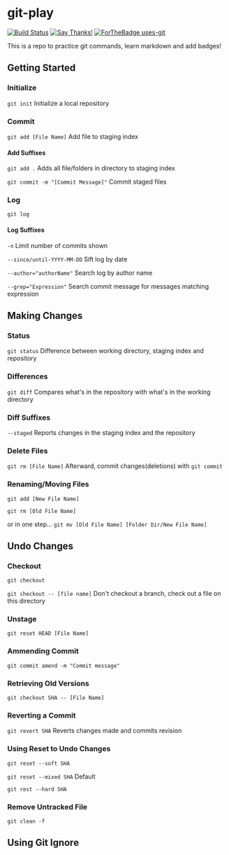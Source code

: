 # git-play 
[![Build Status](https://travis-ci.org/lawrenceogri/git-play.svg?branch=master)](https://travis-ci.org/lawrenceogri/git-play) [![Say Thanks!](https://img.shields.io/badge/Say%20Thanks-!-1EAEDB.svg)](https://saythanks.io/to/lawrenceogri) [![ForTheBadge uses-git](http://ForTheBadge.com/images/badges/uses-git.svg)](https://GitHub.com/lawrenceogri/AutoMart)


This is a repo to practice git commands, learn markdown and add badges!

## Getting Started

### Initialize
`git init` Initialize a local repository

### Commit

`git add [File Name]` Add file to staging index

#### Add Suffixes

`git add .` Adds all file/folders in directory to staging index

`git commit -m "[Commit Message]"` Commit staged files

### Log
`git log`


#### Log Suffixes
`-n` Limit number of commits shown

`--since/until-YYYY-MM-DD` Sift log by date 

`--author="authorName"` Search log by author name

`--grep="Expression"` Search commit message for messages matching expression




## Making Changes

### Status
`git status` Difference between working directory, staging index and repository

### Differences
`git diff` Compares what's in the repository with what's in the working directory

### Diff Suffixes
`--staged` Reports changes in the staging index and the repository

### Delete Files
`git rm [File Name]` Afterward, commit changes(deletions) with `git commit`

### Renaming/Moving Files
`git add [New File Name]`

`git rm [Old File Name]`

or in one step...
`git mv [Old File Name] [Folder Dir/New File Name]`



## Undo Changes

### Checkout
`git checkout` 

`git checkout -- [file name]` Don't checkout a branch, check out a file on this directory

### Unstage
`git reset HEAD [File Name]`

### Ammending Commit
`git commit amend -m "Commit message"`

### Retrieving Old Versions
`git checkout SHA -- [File Name]`

### Reverting a Commit
`git revert SHA` Reverts changes made and commits revision

### Using Reset to Undo Changes
`git reset --soft SHA`

`git reset --mixed SHA` Default

`git rest --hard SHA`

### Remove Untracked File
`git clean -f`


## Using Git Ignore


